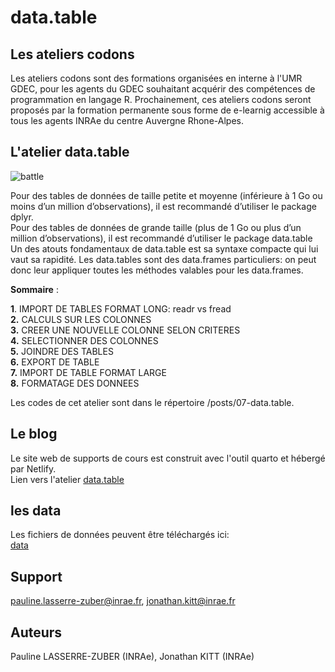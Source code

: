 # data.table  

## Les ateliers codons  

Les ateliers codons sont des formations organisées en interne à l'UMR GDEC, pour les agents du GDEC souhaitant acquérir des compétences de programmation en langage R.
Prochainement, ces ateliers codons seront proposés par la formation permanente sous forme de e-learnig accessible à tous les agents INRAe du centre Auvergne Rhone-Alpes.

## L'atelier data.table  

![battle](/battle.png)

Pour des tables de données de taille petite et moyenne (inférieure à 1 Go ou moins d’un million d’observations), il est recommandé d’utiliser le package dplyr.  
Pour des tables de données de grande taille (plus de 1 Go ou plus d’un million d’observations), il est recommandé d’utiliser le package data.table  
Un des atouts fondamentaux de data.table est sa syntaxe compacte qui lui vaut sa rapidité.
Les data.tables sont des data.frames particuliers: on peut donc leur appliquer toutes les méthodes valables pour les data.frames. 

**Sommaire** :  

**1**. IMPORT DE TABLES FORMAT LONG: readr vs fread  
**2.** CALCULS SUR LES COLONNES  
**3.** CREER UNE NOUVELLE COLONNE SELON CRITERES  
**4.** SELECTIONNER DES COLONNES  
**5.** JOINDRE DES TABLES  
**6.** EXPORT DE TABLE  
**7.** IMPORT DE TABLE FORMAT LARGE  
**8.** FORMATAGE DES DONNEES  

Les codes de cet atelier sont dans le répertoire /posts/07-data.table.  

## Le blog  

Le site web de supports de cours est construit avec l'outil quarto et hébergé par Netlify.  
Lien vers l'atelier [data.table](https://ateliers-codons.netlify.app/posts/07-data.table/)  

## les data

Les fichiers de données peuvent être téléchargés ici:  
[data](https://forgemia.inra.fr/ateliers_codons/data.table/-/tree/main)

## Support  

pauline.lasserre-zuber@inrae.fr, jonathan.kitt@inrae.fr  

## Auteurs  

Pauline LASSERRE-ZUBER (INRAe), Jonathan KITT (INRAe)  